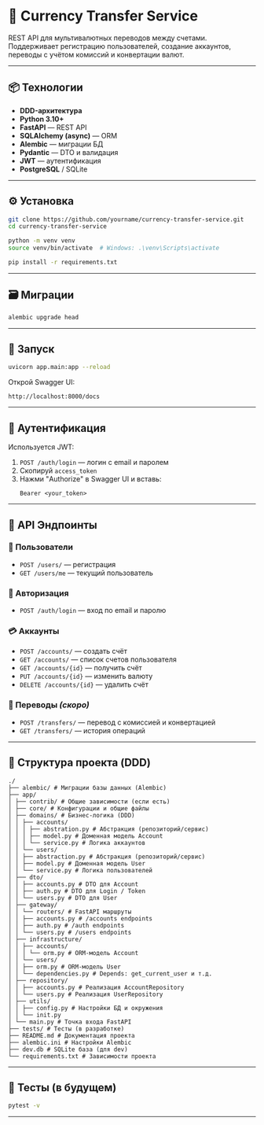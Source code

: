 # 💸 Currency Transfer Service

REST API для мультивалютных переводов между счетами. Поддерживает регистрацию пользователей, создание аккаунтов, переводы с учётом комиссий и конвертации валют.

---

## 📦 Технологии

- **DDD-архитектура**
- **Python 3.10+**
- **FastAPI** — REST API
- **SQLAlchemy (async)** — ORM
- **Alembic** — миграции БД
- **Pydantic** — DTO и валидация
- **JWT** — аутентификация
- **PostgreSQL** / SQLite

---

## ⚙️ Установка

```bash
git clone https://github.com/yourname/currency-transfer-service.git
cd currency-transfer-service

python -m venv venv
source venv/bin/activate  # Windows: .\venv\Scripts\activate

pip install -r requirements.txt
```

---

## 🗃️ Миграции

```bash
alembic upgrade head
```

---

## 🚀 Запуск

```bash
uvicorn app.main:app --reload
```

Открой Swagger UI:
```
http://localhost:8000/docs
```

---

## 🔐 Аутентификация

Используется JWT:

1. `POST /auth/login` — логин с email и паролем
2. Скопируй `access_token`
3. Нажми "Authorize" в Swagger UI и вставь:
   ```
   Bearer <your_token>
   ```

---

## 🧭 API Эндпоинты

### 👤 Пользователи
- `POST /users/` — регистрация
- `GET /users/me` — текущий пользователь

### 🔑 Авторизация
- `POST /auth/login` — вход по email и паролю

### 💳 Аккаунты
- `POST /accounts/` — создать счёт
- `GET /accounts/` — список счетов пользователя
- `GET /accounts/{id}` — получить счёт
- `PUT /accounts/{id}` — изменить валюту
- `DELETE /accounts/{id}` — удалить счёт

### 💸 Переводы *(скоро)*
- `POST /transfers/` — перевод с комиссией и конвертацией
- `GET /transfers/` — история операций

---

## 🧱 Структура проекта (DDD)

```
./
├── alembic/ # Миграции базы данных (Alembic)
├── app/
│ ├── contrib/ # Общие зависимости (если есть)
│ ├── core/ # Конфигурации и общие файлы
│ ├── domains/ # Бизнес-логика (DDD)
│ │ ├── accounts/
│ │ │ ├── abstration.py # Абстракция (репозиторий/сервис)
│ │ │ ├── model.py # Доменная модель Account
│ │ │ └── service.py # Логика аккаунтов
│ │ └── users/
│ │ ├── abstraction.py # Абстракция (репозиторий/сервис)
│ │ ├── model.py # Доменная модель User
│ │ └── service.py # Логика пользователей
│ ├── dto/
│ │ ├── accounts.py # DTO для Account
│ │ ├── auth.py # DTO для Login / Token
│ │ └── users.py # DTO для User
│ ├── gateway/
│ │ └── routers/ # FastAPI маршруты
│ │ ├── accounts.py # /accounts endpoints
│ │ ├── auth.py # /auth endpoints
│ │ └── users.py # /users endpoints
│ ├── infrastructure/
│ │ ├── accounts/
│ │ │ └── orm.py # ORM-модель Account
│ │ └── users/
│ │ ├── orm.py # ORM-модель User
│ │ └── dependencies.py # Depends: get_current_user и т.д.
│ ├── repository/
│ │ ├── accounts.py # Реализация AccountRepository
│ │ └── users.py # Реализация UserRepository
│ ├── utils/
│ │ ├── config.py # Настройки БД и окружения
│ │ └── init.py
│ └── main.py # Точка входа FastAPI
├── tests/ # Тесты (в разработке)
├── README.md # Документация проекта
├── alembic.ini # Настройки Alembic
├── dev.db # SQLite база (для dev)
└── requirements.txt # Зависимости проекта
```

---

## 🧪 Тесты (в будущем)

```bash
pytest -v
```

---

